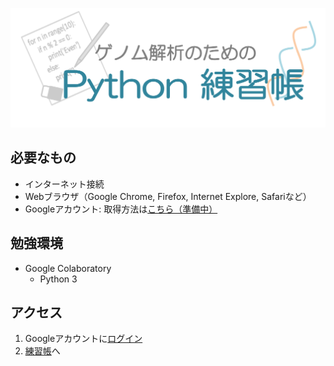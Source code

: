 ![ゲノム解析のためのPython練習帳](images/logo.png "logo")

## 必要なもの
- インターネット接続
- Webブラウザ（Google Chrome, Firefox, Internet Explore, Safariなど）
- Googleアカウント: 取得方法は[こちら（準備中）]()

## 勉強環境
- Google Colaboratory
	- Python 3

## アクセス
1. Googleアカウントに<a href="https://accounts.google.com/ServiceLogin" target="_blank">ログイン</a>
1. <a href="https://colab.research.google.com/github/qqep685d/Python_exercises/blob/master/index.ipynb" target="_blank">練習帳</a>へ
